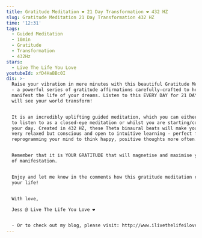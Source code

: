 ```yaml
---
title: Gratitude Meditation ❤️️ 21 Day Transformation ❤️️ 432 HZ
slug: Gratitude Meditation 21 Day Transformation 432 HZ
time: '12:31'
tags:
  - Guided Meditation
  - 10min
  - Gratitude
  - Transformation
  - 432Hz
stars:
  - Live The Life You Love
youtubeId: xfD4HaBBc0I
dis: >-
  Raise your vibration in mere minutes with this beautiful Gratitude Meditation
  - a powerful series of gratitude affirmations carefully-crafted to help you to
  manifest the life of your dreams. Listen to this EVERY DAY for 21 DAYS and you
  will see your world transform!


  It is an incredibly uplifting guided meditation, which you can either choose
  to listen to as a closed-eye meditation or whilst you are starting/completing
  your day. Created in 432 HZ, these Theta binaural beats will make you feel
  very relaxed but conscious and open to intuitive learning - perfect for
  reprogramming your mind to think happy, positive thoughts more often. 


  Remember that it is YOUR GRATITUDE that will magnetise and maximise your power
  of manifestation.


  Enjoy and let me know in the comments how this gratitude meditation changes
  your life!


  With love, 

  Jess @ Live The Life You Love ❤️️


  - Or to check out my blog, please visit: http://www.ilivethelifeilove.com/
---
```


